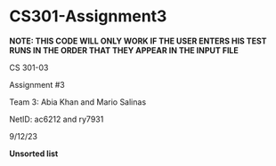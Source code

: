 # CS301-Assignment3


**NOTE: THIS CODE WILL ONLY WORK IF THE USER ENTERS HIS TEST RUNS IN THE ORDER THAT THEY APPEAR IN THE INPUT FILE**

CS 301-03 


Assignment #3


Team 3: Abia Khan and Mario Salinas


NetID: ac6212 and ry7931 


9/12/23 


**Unsorted list**

